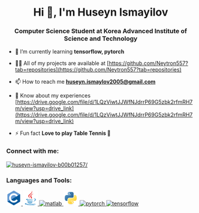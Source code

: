 <h1 align="center">Hi 👋, I'm Huseyn Ismayilov</h1>
<h3 align="center">Computer Science Student at Korea Advanced Institute of Science and Technology</h3>

- 🌱 I’m currently learning **tensorflow, pytorch**

- 👨‍💻 All of my projects are available at [https://github.com/Neytron557?tab=repositories](https://github.com/Neytron557?tab=repositories)

- 📫 How to reach me **huseyn.ismaylov2005@gmail.com**

- 📄 Know about my experiences [https://drive.google.com/file/d/1LQzViwtJJWfNJdrrP69G5zbk2rfmRH7m/view?usp=drive_link](https://drive.google.com/file/d/1LQzViwtJJWfNJdrrP69G5zbk2rfmRH7m/view?usp=drive_link)

- ⚡ Fun fact **Love to play Table Tennis 🏓**

<h3 align="left">Connect with me:</h3>
<p align="left">
<a href="https://linkedin.com/in/huseyn-ismayilov-b00b01257/" target="blank"><img align="center" src="https://raw.githubusercontent.com/rahuldkjain/github-profile-readme-generator/master/src/images/icons/Social/linked-in-alt.svg" alt="huseyn-ismayilov-b00b01257/" height="30" width="40" /></a>
</p>

<h3 align="left">Languages and Tools:</h3>
<p align="left"> <a href="https://www.cprogramming.com/" target="_blank" rel="noreferrer"> <img src="https://raw.githubusercontent.com/devicons/devicon/master/icons/c/c-original.svg" alt="c" width="40" height="40"/> </a> <a href="https://www.java.com" target="_blank" rel="noreferrer"> <img src="https://raw.githubusercontent.com/devicons/devicon/master/icons/java/java-original.svg" alt="java" width="40" height="40"/> </a> <a href="https://www.mathworks.com/" target="_blank" rel="noreferrer"> <img src="https://upload.wikimedia.org/wikipedia/commons/2/21/Matlab_Logo.png" alt="matlab" width="40" height="40"/> </a> <a href="https://www.python.org" target="_blank" rel="noreferrer"> <img src="https://raw.githubusercontent.com/devicons/devicon/master/icons/python/python-original.svg" alt="python" width="40" height="40"/> </a> <a href="https://pytorch.org/" target="_blank" rel="noreferrer"> <img src="https://www.vectorlogo.zone/logos/pytorch/pytorch-icon.svg" alt="pytorch" width="40" height="40"/> </a> <a href="https://www.tensorflow.org" target="_blank" rel="noreferrer"> <img src="https://www.vectorlogo.zone/logos/tensorflow/tensorflow-icon.svg" alt="tensorflow" width="40" height="40"/> </a> </p>

